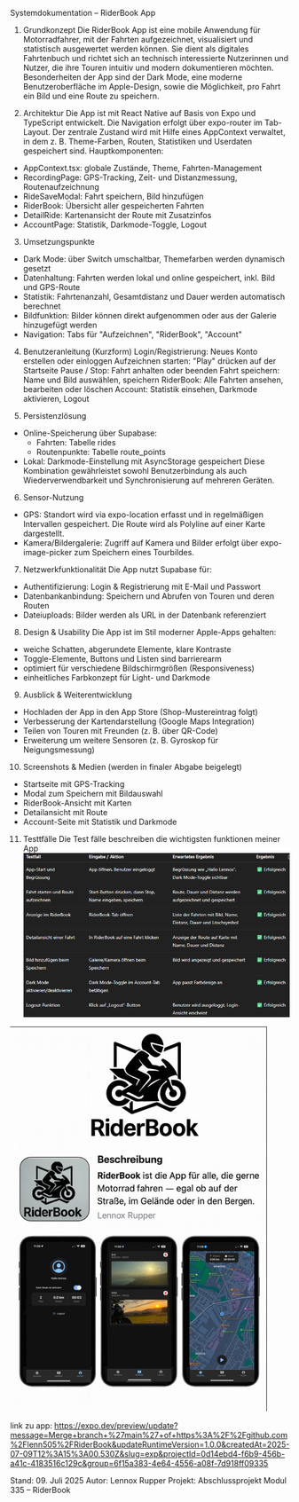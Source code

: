 Systemdokumentation – RiderBook App


1. Grundkonzept
Die RiderBook App ist eine mobile Anwendung für Motorradfahrer, mit der Fahrten aufgezeichnet, visualisiert und statistisch ausgewertet werden können. Sie dient als digitales Fahrtenbuch und richtet sich an technisch interessierte Nutzerinnen und Nutzer, die ihre Touren intuitiv und modern dokumentieren möchten. Besonderheiten der App sind der Dark Mode, eine moderne Benutzeroberfläche im Apple-Design, sowie die Möglichkeit, pro Fahrt ein Bild und eine Route zu speichern.


2. Architektur
  Die App ist mit React Native auf Basis von Expo und TypeScript entwickelt. Die Navigation erfolgt über expo-router im Tab-Layout. Der zentrale Zustand wird mit Hilfe eines AppContext verwaltet, in dem z. B. Theme-Farben, Routen, Statistiken und Userdaten gespeichert sind.
  Hauptkomponenten:
- AppContext.tsx: globale Zustände, Theme, Fahrten-Management
- RecordingPage: GPS-Tracking, Zeit- und Distanzmessung, Routenaufzeichnung
- RideSaveModal: Fahrt speichern, Bild hinzufügen
- RiderBook: Übersicht aller gespeicherten Fahrten
- DetailRide: Kartenansicht der Route mit Zusatzinfos
- AccountPage: Statistik, Darkmode-Toggle, Logout

  
3. Umsetzungspunkte
- Dark Mode: über Switch umschaltbar, Themefarben werden dynamisch gesetzt
- Datenhaltung: Fahrten werden lokal und online gespeichert, inkl. Bild und GPS-Route
- Statistik: Fahrtenanzahl, Gesamtdistanz und Dauer werden automatisch berechnet
- Bildfunktion: Bilder können direkt aufgenommen oder aus der Galerie hinzugefügt werden
- Navigation: Tabs für "Aufzeichnen", "RiderBook", "Account"


4. Benutzeranleitung (Kurzform)
   Login/Registrierung: Neues Konto erstellen oder einloggen
   Aufzeichnen starten: "Play" drücken auf der Startseite
   Pause / Stop: Fahrt anhalten oder beenden
   Fahrt speichern: Name und Bild auswählen, speichern
   RiderBook: Alle Fahrten ansehen, bearbeiten oder löschen
   Account: Statistik einsehen, Darkmode aktivieren, Logout

 
5. Persistenzlösung
- Online-Speicherung über Supabase:
  - Fahrten: Tabelle rides
  - Routenpunkte: Tabelle route_points
- Lokal: Darkmode-Einstellung mit AsyncStorage gespeichert
Diese Kombination gewährleistet sowohl Benutzerbindung als auch Wiederverwendbarkeit und Synchronisierung auf mehreren Geräten.


6. Sensor-Nutzung
- GPS: Standort wird via expo-location erfasst und in regelmäßigen Intervallen gespeichert. Die Route wird als Polyline auf einer Karte dargestellt.
- Kamera/Bildergalerie: Zugriff auf Kamera und Bilder erfolgt über expo-image-picker zum Speichern eines Tourbildes.


7. Netzwerkfunktionalität
Die App nutzt Supabase für:
- Authentifizierung: Login & Registrierung mit E-Mail und Passwort
- Datenbankanbindung: Speichern und Abrufen von Touren und deren Routen
- Dateiuploads: Bilder werden als URL in der Datenbank referenziert

  
8. Design & Usability
Die App ist im Stil moderner Apple-Apps gehalten:
- weiche Schatten, abgerundete Elemente, klare Kontraste
- Toggle-Elemente, Buttons und Listen sind barrierearm
- optimiert für verschiedene Bildschirmgrößen (Responsiveness)
- einheitliches Farbkonzept für Light- und Darkmode

  
9. Ausblick & Weiterentwicklung
- Hochladen der App in den App Store (Shop-Mustereintrag folgt)
- Verbesserung der Kartendarstellung (Google Maps Integration)
- Teilen von Touren mit Freunden (z. B. über QR-Code)
- Erweiterung um weitere Sensoren (z. B. Gyroskop für Neigungsmessung)

  
10. Screenshots & Medien (werden in finaler Abgabe beigelegt)
- Startseite mit GPS-Tracking
- Modal zum Speichern mit Bildauswahl
- RiderBook-Ansicht mit Karten
- Detailansicht mit Route
- Account-Seite mit Statistik und Darkmode
  

11. Testtfälle
Die Test fälle beschreiben die wichtigsten funktionen meiner App
![img_11.png](img_11.png)


![img_1.png](img_1.png)


link zu app: https://expo.dev/preview/update?message=Merge+branch+%27main%27+of+https%3A%2F%2Fgithub.com%2Flenn505%2FRiderBook&updateRuntimeVersion=1.0.0&createdAt=2025-07-09T12%3A15%3A00.530Z&slug=exp&projectId=0d14ebd4-f6b9-456b-a41c-4183516c129c&group=6f15a383-4e64-4556-a08f-7d918ff09335

Stand: 09. Juli 2025
Autor: Lennox Rupper
Projekt: Abschlussprojekt Modul 335 – RiderBook
